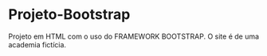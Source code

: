 # Projeto-Bootstrap

Projeto em HTML com o uso do FRAMEWORK BOOTSTRAP.
O site é de uma academia fictícia.
